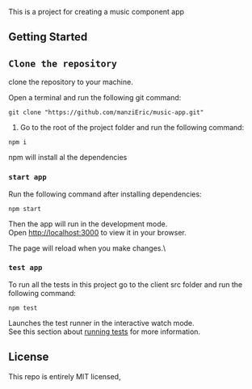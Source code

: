 This is a project for creating a music component app

## Getting Started

## `Clone the repository`

clone the repository to your machine.

Open a terminal and run the following git command:

```
git clone "https://github.com/manziEric/music-app.git"
```

1.  Go to the root of the project folder and run the following command:

```
npm i
```

npm will install al the dependencies

### `start app`

Run the following command after installing dependencies:

```
npm start

```

Then the app will run in the development mode.\
Open [http://localhost:3000](http://localhost:3000) to view it in your browser.

The page will reload when you make changes.\

### `test app`

To run all the tests in this project go to the client src folder and run the following command:

```
npm test

```

Launches the test runner in the interactive watch mode.\
See this section about [running tests](https://facebook.github.io/create-react-app/docs/running-tests) for more information.

## License

This repo is entirely MIT licensed,
